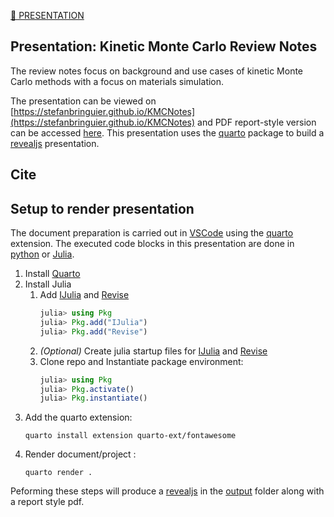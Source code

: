 [🎥 PRESENTATION](https://stefanbringuier.github.io/KMCNotes)

## Presentation: Kinetic Monte Carlo Review Notes 
The review notes focus on background and use cases of kinetic Monte Carlo methods with a focus on materials simulation.

The presentation can be viewed on [https://stefanbringuier.github.io/KMCNotes](https://stefanbringuier.github.io/KMCNotes) and PDF report-style version can be accessed [here](https://stefanbringuier.github.io/KMCNotes/presentation_reportformat.pdf). This presentation uses  the [quarto](quarto.org) package to build a [revealjs](revealjs.com) presentation. 

## Cite


## Setup to render presentation

The document preparation is carried out in [VSCode](code.visualstudio.com) using the [quarto](quarto.org) extension. The executed code blocks in this
presentation are done in [python](python.org) or [Julia](julialang.org).

1. Install [Quarto](https://quarto.org/docs/get-started/)
2. Install Julia
    1. Add [IJulia](https://julialang.github.io/IJulia.jl/stable/) and [Revise](https://timholy.github.io/Revise.jl/stable/)
        ```julia
        julia> using Pkg
        julia> Pkg.add("IJulia")
        julia> Pkg.add("Revise")
        ```
    2. *(Optional)* Create julia startup files for  [IJulia](https://julialang.github.io/IJulia.jl/stable/) and [Revise](https://timholy.github.io/Revise.jl/stable/)
    3. Clone repo and Instantiate package environment:
        ```julia
        julia> using Pkg
        julia> Pkg.activate()
        julia> Pkg.instantiate()
        ```
3. Add the quarto extension:
    ```shell
    quarto install extension quarto-ext/fontawesome
    ```
3. Render document/project :
    ```shell
    quarto render .
    ```

Peforming these steps will produce a [revealjs](revealjs.com) in the [output](output) folder along with a report style pdf. 

        